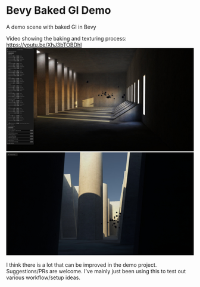 # Bevy Baked GI Demo
A demo scene with baked GI in Bevy

Video showing the baking and texturing process:
https://youtu.be/XhJ3bTOBDhI
![Level 1](demo.jpg)
![Level 2](demo2.jpg)

I think there is a lot that can be improved in the demo project. Suggestions/PRs are welcome. I've mainly just been using this to test out various workflow/setup ideas.
